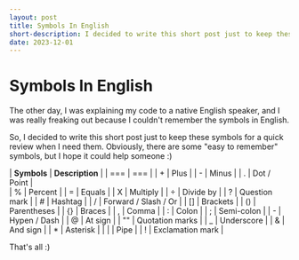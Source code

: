 ```yaml
---
layout: post
title: Symbols In English
short-description: I decided to write this short post just to keep these symbols for a quick review when...
date: 2023-12-01
---
```


# Symbols In English

The other day, I was explaining my code to a native English speaker, and I was really freaking out because I couldn't remember the symbols in English.

So, I decided to write this short post just to keep these symbols for a quick review when I need them. Obviously, there are some "easy to remember" symbols, but I hope it could help someone :)

| **Symbols** | **Description**       |
| ===         | ===                   |
| \+          |  Plus                 |
| \-          | Minus                 | 
| \.          | Dot / Point           |    
| %           | Percent               |
| =           | Equals                |
| X           | Multiply              |
| ÷           | Divide by             |
| ?           | Question mark         |
| \#          | Hashtag               |
| /           | Forward / Slash / Or  |
| \[\]        | Brackets              |
| \(\)        | Parentheses           |
| \{\}        | Braces                |
| ,           | Comma                 |
| :           | Colon                 |
| ;           | Semi-colon            |
| \-          | Hypen / Dash          |
| @           | At sign               |
| ""          | Quotation marks       |
| \_          | Underscore            |
| &           | And sign              |
| \*          | Asterisk              |
| \|          | Pipe                  |
| \!          | Exclamation mark      |

That's all :)
